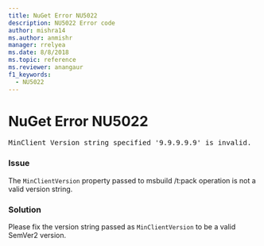 ```yaml
---
title: NuGet Error NU5022
description: NU5022 Error code
author: mishra14
ms.author: anmishr
manager: rrelyea
ms.date: 8/8/2018
ms.topic: reference
ms.reviewer: anangaur
f1_keywords:
  - NU5022
---
```


# NuGet Error NU5022
<pre>MinClient Version string specified '9.9.9.9.9' is invalid.</pre>

### Issue

The `MinClientVersion` property passed to msbuild /t:pack operation is not a valid version string.


### Solution

Please fix the version string passed as `MinClientVersion` to be a valid SemVer2 version.

